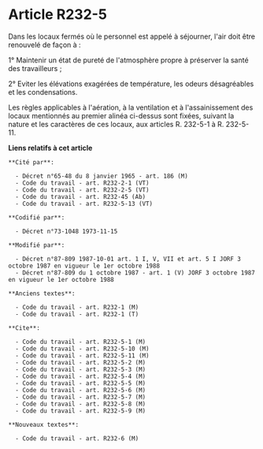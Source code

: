 # Article R232-5

Dans les locaux fermés où le personnel est appelé à séjourner, l'air doit être renouvelé de façon à :

1° Maintenir un état de pureté de l'atmosphère propre à préserver la santé des travailleurs ;

2° Eviter les élévations exagérées de température, les odeurs désagréables et les condensations.

Les règles applicables à l'aération, à la ventilation et à l'assainissement des locaux mentionnés au premier alinéa ci-dessus
sont fixées, suivant la nature et les caractères de ces locaux, aux articles R. 232-5-1 à R. 232-5-11.

**Liens relatifs à cet article**

	**Cité par**:

	  - Décret n°65-48 du 8 janvier 1965 - art. 186 (M)
	  - Code du travail - art. R232-2-1 (VT)
	  - Code du travail - art. R232-2-5 (VT)
	  - Code du travail - art. R232-45 (Ab)
	  - Code du travail - art. R232-5-13 (VT)

	**Codifié par**:

	  - Décret n°73-1048 1973-11-15

	**Modifié par**:

	  - Décret n°87-809 1987-10-01 art. 1 I, V, VII et art. 5 I JORF 3 octobre 1987 en vigueur le 1er octobre 1988
	  - Décret n°87-809 du 1 octobre 1987 - art. 1 (V) JORF 3 octobre 1987 en vigueur le 1er octobre 1988

	**Anciens textes**:

	  - Code du travail - art. R232-1 (M)
	  - Code du travail - art. R232-1 (T)

	**Cite**:

	  - Code du travail - art. R232-5-1 (M)
	  - Code du travail - art. R232-5-10 (M)
	  - Code du travail - art. R232-5-11 (M)
	  - Code du travail - art. R232-5-2 (M)
	  - Code du travail - art. R232-5-3 (M)
	  - Code du travail - art. R232-5-4 (M)
	  - Code du travail - art. R232-5-5 (M)
	  - Code du travail - art. R232-5-6 (M)
	  - Code du travail - art. R232-5-7 (M)
	  - Code du travail - art. R232-5-8 (M)
	  - Code du travail - art. R232-5-9 (M)

	**Nouveaux textes**:

	  - Code du travail - art. R232-6 (M)
